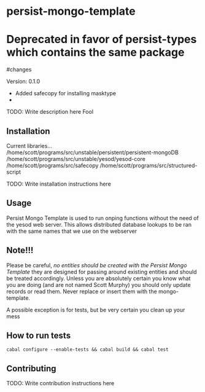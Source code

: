 # persist-mongo-template
# Deprecated in favor of persist-types which contains the same package
#changes

Version:                0.1.0
  + Added safecopy for installing masktype
  + 




TODO: Write description here Fool

## Installation

Current libraries... 
/home/scott/programs/src/unstable/persistent/persistent-mongoDB
/home/scott/programs/src/unstable/yesod/yesod-core
/home/scott/programs/src/safecopy
/home/scott/programs/src/structured-script

TODO: Write installation instructions here

## Usage

Persist Mongo Template is used to run onping functions without the need of the yesod web server.
This allows distributed database lookups to be ran with the same names that we use on the webserver

## Note!!!
Please be careful, *no entities should be created with the Persist Mongo Template* they are designed for passing around existing
entities and should be treated accordingly.
Unless you are absolutely certain you know what you are doing (and are not named Scott Murphy) you should only update records or read them.  Never replace or insert them with the mongo-template.

A possible exception is for tests, but be very certain you clean up your mess

## How to run tests

```
cabal configure --enable-tests && cabal build && cabal test
```

## Contributing

TODO: Write contribution instructions here
